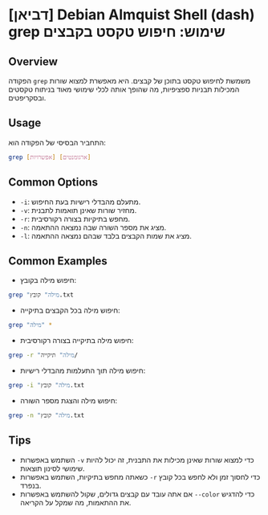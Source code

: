 # [דביאן] Debian Almquist Shell (dash) grep שימוש: חיפוש טקסט בקבצים

## Overview
הפקודה `grep` משמשת לחיפוש טקסט בתוכן של קבצים. היא מאפשרת למצוא שורות המכילות תבניות ספציפיות, מה שהופך אותה לכלי שימושי מאוד בניתוח טקסטים ובסקריפטים.

## Usage
התחביר הבסיסי של הפקודה הוא:
```bash
grep [אפשרויות] [ארגומנטים]
```

## Common Options
- `-i`: מתעלם מהבדלי רישיות בעת החיפוש.
- `-v`: מחזיר שורות שאינן תואמות לתבנית.
- `-r`: מחפש בתיקיות בצורה רקורסיבית.
- `-n`: מציג את מספר השורה שבה נמצאה ההתאמה.
- `-l`: מציג את שמות הקבצים בלבד שבהם נמצאה ההתאמה.

## Common Examples
- חיפוש מילה בקובץ:
```bash
grep "מילה" קובץ.txt
```

- חיפוש מילה בכל הקבצים בתיקייה:
```bash
grep "מילה" *
```

- חיפוש מילה בתיקייה בצורה רקורסיבית:
```bash
grep -r "מילה" תיקייה/
```

- חיפוש מילה תוך התעלמות מהבדלי רישיות:
```bash
grep -i "מילה" קובץ.txt
```

- חיפוש מילה והצגת מספר השורה:
```bash
grep -n "מילה" קובץ.txt
```

## Tips
- השתמש באפשרות `-v` כדי למצוא שורות שאינן מכילות את התבנית, זה יכול להיות שימושי לסינון תוצאות.
- כשאתה מחפש בתיקיות, השתמש באפשרות `-r` כדי לחסוך זמן ולא לחפש בכל קובץ בנפרד.
- אם אתה עובד עם קבצים גדולים, שקול להשתמש באפשרות `--color` כדי להדגיש את ההתאמות, מה שמקל על הקריאה.